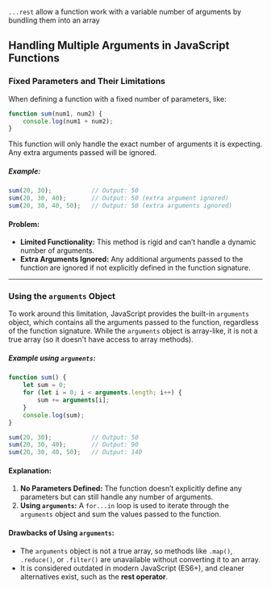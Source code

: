 `...rest` allow a function work with a variable number of arguments by bundling them into an array

## Handling Multiple Arguments in JavaScript Functions

### Fixed Parameters and Their Limitations
When defining a function with a fixed number of parameters, like:
```js
function sum(num1, num2) {
    console.log(num1 + num2);
}
```
This function will only handle the exact number of arguments it is expecting. Any extra arguments passed will be ignored.

##### Example:
```js
sum(20, 30);           // Output: 50
sum(20, 30, 40);       // Output: 50 (extra argument ignored)
sum(20, 30, 40, 50);   // Output: 50 (extra arguments ignored)
```

#### Problem:
- **Limited Functionality:** This method is rigid and can’t handle a dynamic number of arguments.
- **Extra Arguments Ignored:** Any additional arguments passed to the function are ignored if not explicitly defined in the function signature.
***

### Using the `arguments` Object
To work around this limitation, JavaScript provides the built-in `arguments` object, which contains all the arguments passed to the function, regardless of the function signature. While the `arguments` object is array-like, it is not a true array (so it doesn't have access to array methods).

##### Example using `arguments`:
```js
function sum() {
    let sum = 0;
    for (let i = 0; i < arguments.length; i++) {
        sum += arguments[i];
    }
    console.log(sum);
}

sum(20, 30);           // Output: 50
sum(20, 30, 40);       // Output: 90
sum(20, 30, 40, 50);   // Output: 140
```

#### Explanation:

1. **No Parameters Defined:** The function doesn’t explicitly define any parameters but can still handle any number of arguments.
2. **Using `arguments`:** A `for...in` loop is used to iterate through the `arguments` object and sum the values passed to the function.

#### Drawbacks of Using `arguments`:
- The `arguments` object is not a true array, so methods like `.map()`, `.reduce()`, or `.filter()` are unavailable without converting it to an array.
- It is considered outdated in modern JavaScript (ES6+), and cleaner alternatives exist, such as the **rest operator**.

